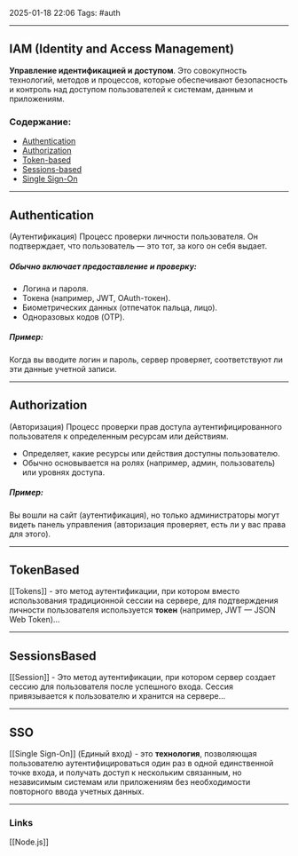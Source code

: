 2025-01-18 22:06
Tags: #auth

---

## IAM (Identity and Access Management)
**Управление идентификацией и доступом**.
Это совокупность технологий, методов и процессов, которые обеспечивают безопасность и контроль над доступом пользователей к системам, данным и приложениям.

### Содержание:
- [Authentication](#Authentication)
- [Authorization](#Authorization)
- [Token-based](#TokenBased)
- [Sessions-based](#SessionsBased)
- [Single Sign-On](#SSO)
---
## Authentication
 (Аутентификация) Процесс проверки личности пользователя. Он подтверждает, что пользователь — это тот, за кого он себя выдает.  
##### Обычно включает предоставление и проверку:
- Логина и пароля.
- Токена (например, JWT, OAuth-токен).
- Биометрических данных (отпечаток пальца, лицо).
- Одноразовых кодов (OTP).

##### Пример:
Когда вы вводите логин и пароль, сервер проверяет, соответствуют ли эти данные учетной записи.

---

## Authorization
(Авторизация) Процесс проверки прав доступа аутентифицированного пользователя к определенным ресурсам или действиям.

- Определяет, какие ресурсы или действия доступны пользователю.
- Обычно основывается на ролях (например, админ, пользователь) или уровнях доступа.

##### Пример:

Вы вошли на сайт (аутентификация), но только администраторы могут видеть панель управления (авторизация проверяет, есть ли у вас права для этого).

---

## TokenBased
[[Tokens]] - это метод аутентификации, при котором вместо использования традиционной сессии на сервере, для подтверждения личности пользователя используется **токен** (например, JWT — JSON Web Token)...

---

## SessionsBased
[[Session]] - Это метод аутентификации, при котором сервер создает сессию для пользователя после успешного входа. Сессия привязывается к пользователю и хранится на сервере...

---

## SSO
[[Single Sign-On]] (Единый вход) - это **технология**, позволяющая пользователю аутентифицироваться один раз в одной единственной точке входа, и получать доступ к нескольким связанным, но независимым системам или приложениям без необходимости повторного ввода учетных данных.

---
### Links
[[Node.js]]
